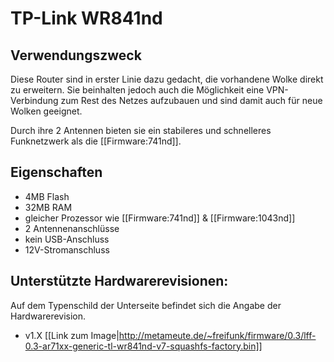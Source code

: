 # TP-Link WR841nd

## Verwendungszweck
Diese Router sind in erster Linie dazu gedacht, die vorhandene Wolke direkt zu erweitern.
Sie beinhalten jedoch auch die Möglichkeit eine VPN-Verbindung zum Rest des Netzes aufzubauen und sind damit auch für neue Wolken geeignet.

Durch ihre 2 Antennen bieten sie ein stabileres und schnelleres Funknetzwerk als die [[Firmware:741nd]].

## Eigenschaften
* 4MB Flash
* 32MB RAM
* gleicher Prozessor wie [[Firmware:741nd]] & [[Firmware:1043nd]]
* 2 Antennenanschlüsse
* kein USB-Anschluss
* 12V-Stromanschluss

## Unterstützte Hardwarerevisionen:
Auf dem Typenschild der Unterseite befindet sich die Angabe der Hardwarerevision.

* v1.X [[Link zum Image|http://metameute.de/~freifunk/firmware/0.3/lff-0.3-ar71xx-generic-tl-wr841nd-v7-squashfs-factory.bin]]
